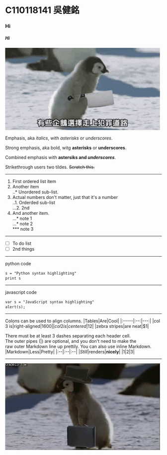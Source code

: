 # C110118141 吳健銘
### Hi
##### Hi
![TEST](P.gif "有些企鵝...")

  
Emphasis, aka *italics*, with *asterisks* or *underscores*.

Strong emphasis, aka bold, witg **asterisks** or **underscores**.

Combined emphasis with **astersiks and *underscores***.

Strikethrough users two tildes. ~~Scratch this.~~

---
1. First ordered list item
2. Another item<br>
    ..* Unordered sub-list.
3. Actual numbers don't matter, just that it's a number<br>
    ..1. Orderded sub-list<br>
    ...2. 2nd<br>
4. And another item.<br>
    ...* note 1<br>
    ...* note 2<br>
    *** note 3<br>

---

- [ ] To do list
- [ ] 2nd things

---
python code
```python=
s = "Python syntax highlighting"
print s
```
---
javascript code
```javascript=
var s = "JavaScript syntax highlighting"
alert(s);
```
---
Colons can be used to align columns.
|Tables|Are|Cool|
|:-----|:--:|---:|
|col 3 is|right-aligned|$1600|
|col 2 is|centered|$12|
|zebra stripes|are neat|$1|

There must be at least 3 dashes separating each header cell.<br>
The outer pipes (|) are optional, and you don't need to make the<br>
raw outer Markdown line up prettily. You can also use inline Markdown.
|Markdown|Less|Pretty|
|:--|:--|:--|
|*Still*|renders|**nicely**|
|1|2|3|

---
![TEST2](O.gif "殺手企鵝")

